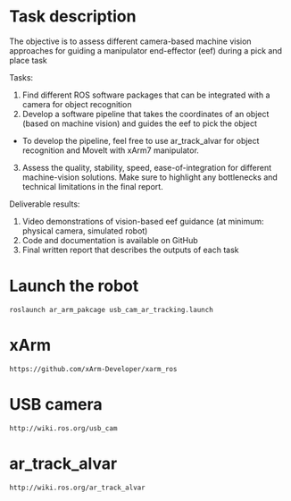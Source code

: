 <a id="top"></a>
# Task description

The objective is to assess different camera-based machine vision approaches for guiding a manipulator end-effector (eef) during a pick and place task

Tasks:
1) Find different ROS software packages that can be integrated with a camera for object recognition
2) Develop a software pipeline that takes the coordinates of an object (based on machine vision) and guides the eef to pick the object
  - To develop the pipeline, feel free to use ar_track_alvar for object recognition and MoveIt with xArm7 manipulator. 
3) Assess the quality, stability, speed, ease-of-integration for different machine-vision solutions. Make sure to highlight any bottlenecks and technical limitations in the final report. 

Deliverable results:
1) Video demonstrations of vision-based eef guidance (at minimum: physical camera, simulated robot)
2) Code and documentation is available on GitHub
3) Final written report that describes the outputs of each task



# Launch the robot 
```
roslaunch ar_arm_pakcage usb_cam_ar_tracking.launch
```
# xArm
```
https://github.com/xArm-Developer/xarm_ros
```
# USB camera
```
http://wiki.ros.org/usb_cam
```
# ar_track_alvar
```
http://wiki.ros.org/ar_track_alvar
```

